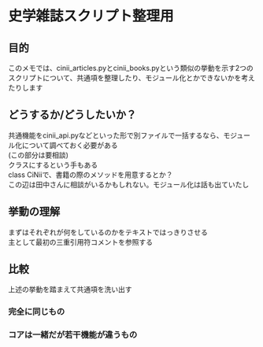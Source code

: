 # 史学雑誌スクリプト整理用
## 目的
   このメモでは、cinii_articles.pyとcinii_books.pyという類似の挙動を示す2つのスクリプトについて、共通項を整理したり、モジュール化とかできないかを考えたりします  

## どうするか/どうしたいか？
共通機能をcinii_api.pyなどといった形で別ファイルで一括するなら、モジュール化について調べておく必要がある  
(この部分は要相談)  
    クラスにするという手もある  
    class CiNiiで、書籍の際のメソッドを用意するとか？  
    この辺は田中さんに相談がいるかもしれない。モジュール化は話も出ていたし     


## 挙動の理解
まずはそれぞれが何をしているのかをテキストではっきりさせる  
主として最初の三重引用符コメントを参照する  

## 比較
上述の挙動を踏まえて共通項を洗い出す  

### 完全に同じもの

### コアは一緒だが若干機能が違うもの


